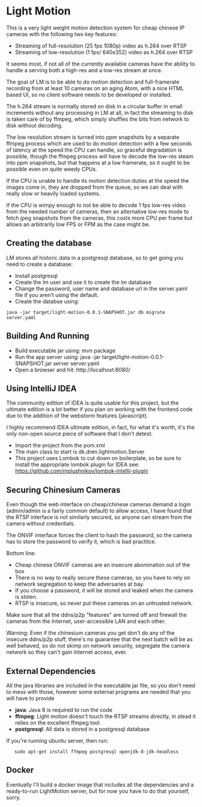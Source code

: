 Light Motion
============

This is a very light weight motion detection system for cheap chinese IP cameras with the following two key features:
* Streaming of full-resolution (25 fps 1080p) video as h.264 over RTSP
* Streaming of low-resolution (1 fps/ 640x352) video as h.264 over RTSP

It seems most, if not all of the currently available cameras have the ability to handle a serving both a high-res
 and a low-res stream at once.

The goal of LM is to be able to do motion detection and full-framerate recording from at least 10
cameras on an aging Atom, with a nice HTML based UI, so no client software needs to be developed or installed.

The h.264 stream is normally stored on disk in a circular buffer in small increments without any processing in LM
 at all, in fact the streaming to disk is taken care of by ffmpeg, which simply shuffles
 the bits from network to disk without decoding.

The low resolution stream is turned into ppm snapshots by a separate ffmpeg process
 which are used to do motion detection with a few seconds of latency at the speed
 the CPU can handle, so graceful degradation is possible, though the ffmpeg process 
 will have to decode the low-res steam into ppm snapshots, but that happens at a low 
 framerate, so it ought to be possible even on quite weedy CPUs.
 
If the CPU is unable to handle its motion detection duties at the speed the images come in,
 they are dropped from the queue, so we can deal with really slow or heavily loaded systems. 

If the CPU is wimpy enough to not be able to decode 1 fps low-res video from the needed number of cameras, then
an alternative low-res mode to fetch jpeg snapshots from the cameras, this costs more CPU per frame but allows
an arbitrarily low FPS or FPM as the case might be.

Creating the database
---------------------

LM stores all historic data in a postgresql database, so to get going you need to create a database:

* Install postgresql
* Create the lm user and use it to create the lm database
* Change the password, user name and database url in the server.yaml file if you aren't using the default.
* Create the databse using:
```
java -jar target/light-motion-0.0.1-SNAPSHOT.jar db migrate server.yaml
```


Building And Running
--------------------

* Build executable jar using: mvn package
* Run the app server using: java -jar target/light-motion-0.0.1-SNAPSHOT.jar server server.yaml
* Open a browser and hit: http://localhost:8080/


Using IntelliJ IDEA
-------------------

The community edition of IDEA is quite usable for this project, but the ultimate edition is
a lot better if you plan on working with the frontend code due to the addition of the webstorm
features (javascript).

I highly recommend IDEA ultimate edition, in fact, for what it's worth, it's the only
 non-open source piece of software that I don't detest.
 
* Import the project from the pom.xml
* The main class to start is dk.dren.lightmotion.Server
* This project uses Lombok to cut down on boilerplate, so be sure to install the appropriate lombok plugin for IDEA see: https://github.com/mplushnikov/lombok-intellij-plugin


Securing Chinesium Cameras
--------------------------

Even though the web interface on cheap/chinese cameras demand a login
(admin/admin is a fairly common default) to allow access, I have found that the RTSP
interface is not similarly secured, so anyone can stream from the camera without credentials.

The ONVIF interface forces the client to hash the password, so the camera has to store the password
to verify it, which is bad practitce.

Bottom line:
* Cheap chinese ONVIF cameras are an insecure abomination out of the box
* There is no way to really secure these cameras, so you have to rely on network segregation to keep the adversaries at bay.
* If you choose a password, it will be stored and leaked when the camera is stolen.
* RTSP is insecure, so never put these cameras on an untrusted network.

Make sure that all the ddns/p2p "features" are turned off and firewall the cameras
from the Internet, user-accessible LAN and each other.

Warning: Even if the chinesium cameras you get don't do any of the insecure ddns/p2p stuff,
  there's no guarantee that the next batch will be as well behaved, so do not skimp on 
  network security, segregate the camera network so they can't gain Internet access, ever.

External Dependencies
---------------------

All the java libraries are included in the executable jar file, so you don't need to mess with those,
however some external programs are needed that you will have to provide

* **java**: Java 8 is required to run the code 
* **ffmpeg**: Light motion doesn't touch the RTSP streams directly, in stead it relies on the excellent ffmpeg tool.
* **postgresql**: All data is stored in a postgresql database

If you're running ubuntu server, then run:
```
   sudo apt-get install ffmpeg postgresql openjdk-8-jdk-headless
```

Docker
------

Eventually I'll build a docker image that includes all the dependencies and a ready-to-run
LightMotion server, but for now you have to do that yourself, sorry.   
